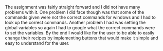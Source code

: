 The assignment was fairly straight forward and I did not have many problems with it. One problem I did face though was that some of the commands given were not the correct commands for windows and I had to look up the correct commands. Another problem I had was setting the global variables so again I had to google what the correct commands were to set the variables. By the end I would like for the user to be able to easily change their recipes by implementing buttons that would make it simple and easy to understand for the user.
